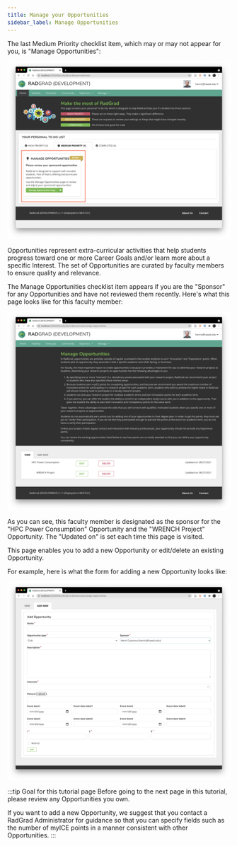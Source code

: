 ```yaml
---
title: Manage your Opportunities
sidebar_label: Manage Opportunities
---
```


The last Medium Priority checklist item, which may or may not appear for you, is "Manage Opportunities":

![](/img/user-guide/new-faculty/manage-opportunities.png)

Opportunities represent extra-curricular activities that help students progress toward one or more Career Goals and/or learn more about a specific Interest. The set of Opportunities are curated by faculty members to ensure quality and relevance.

The Manage Opportunities checklist item appears if you are the "Sponsor" for any Opportunities and have not reviewed them recently. Here's what this page looks like for this faculty member:

![](/img/user-guide/new-faculty/manage-opportunities-page.png)

As you can see, this faculty member is designated as the sponsor for the "HPC Power Consumption" Opportunity and the "WRENCH Project" Opportunity.  The "Updated on" is set each time this page is visited.

This page enables you to add a new Opportunity or edit/delete an existing Opportunity.

For example, here is what the form for adding a new Opportunity looks like:

![](/img/user-guide/new-faculty/add-opportunity-page.png)


:::tip Goal for this tutorial page
Before going to the next page in this tutorial, please review any Opportunities you own.

If you want to add a new Opportunity, we suggest that you contact a RadGrad Administrator for guidance so that you can specify fields such as the number of myICE points in a manner consistent with other Opportunities.
:::
